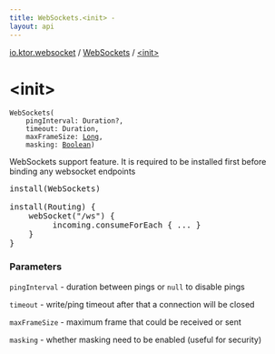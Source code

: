 ```yaml
---
title: WebSockets.<init> - 
layout: api
---
```


<div class='api-docs-breadcrumbs'><a href="../index.html">io.ktor.websocket</a> / <a href="index.html">WebSockets</a> / <a href="./-init-.html">&lt;init&gt;</a></div>

# &lt;init&gt;

<div class="signature"><code><span class="identifier">WebSockets</span><span class="symbol">(</span><br/>&nbsp;&nbsp;&nbsp;&nbsp;<span class="parameterName" id="io.ktor.websocket.WebSockets$<init>(java.time.Duration, java.time.Duration, kotlin.Long, kotlin.Boolean)/pingInterval">pingInterval</span><span class="symbol">:</span>&nbsp;<span class="identifier">Duration</span><span class="symbol">?</span><span class="symbol">, </span><br/>&nbsp;&nbsp;&nbsp;&nbsp;<span class="parameterName" id="io.ktor.websocket.WebSockets$<init>(java.time.Duration, java.time.Duration, kotlin.Long, kotlin.Boolean)/timeout">timeout</span><span class="symbol">:</span>&nbsp;<span class="identifier">Duration</span><span class="symbol">, </span><br/>&nbsp;&nbsp;&nbsp;&nbsp;<span class="parameterName" id="io.ktor.websocket.WebSockets$<init>(java.time.Duration, java.time.Duration, kotlin.Long, kotlin.Boolean)/maxFrameSize">maxFrameSize</span><span class="symbol">:</span>&nbsp;<a href="https://kotlinlang.org/api/latest/jvm/stdlib/kotlin/-long/index.html"><span class="identifier">Long</span></a><span class="symbol">, </span><br/>&nbsp;&nbsp;&nbsp;&nbsp;<span class="parameterName" id="io.ktor.websocket.WebSockets$<init>(java.time.Duration, java.time.Duration, kotlin.Long, kotlin.Boolean)/masking">masking</span><span class="symbol">:</span>&nbsp;<a href="https://kotlinlang.org/api/latest/jvm/stdlib/kotlin/-boolean/index.html"><span class="identifier">Boolean</span></a><span class="symbol">)</span></code></div>

WebSockets support feature. It is required to be installed first before binding any websocket endpoints

<pre markdown="1">install(WebSockets)

install(Routing) {
    webSocket("/ws") {
         incoming.consumeForEach { ... }
    }
}
</pre>

### Parameters

<code>pingInterval</code> - duration between pings or <code>null</code> to disable pings

<code>timeout</code> - write/ping timeout after that a connection will be closed

<code>maxFrameSize</code> - maximum frame that could be received or sent

<code>masking</code> - whether masking need to be enabled (useful for security)
